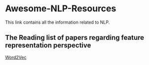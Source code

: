 # Awesome-NLP-Resources

This link contains all the information related to NLP.

## The Reading list of papers regarding feature representation perspective
[Word2Vec](https://arxiv.org/abs/1301.3781)
